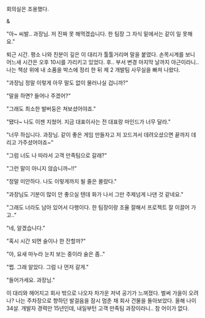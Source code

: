 회의실은 조용했다.

&

"아~ 씨발.. 과장님. 저 진짜 못 해먹겠습니다. 한 팀장 그 자식 밑에서는 같이 일 못해요."

퇴근 시간. 평소 나와 친분이 깊은 이 대리가 툴툴거리며 말을 붙였다. 손목시계를 보니 어느새 시간은 오후 10시를 가리키고 있었다. 후.. 부서 변경 마지막 날까지 야근이라니.. 나는 책상 위에 내 소품을 박스에 정리 한 뒤 제 2 개발팀 사무실을 빠져 나왔다.

"과장님 정말 이렇게 아무 말도 없이 물러나실 겁니까?"

"말을 하면? 들어나 주겠어?"

"그래도 최소한 발버둥은 쳐보셨어야죠."

"됐다~ 나도 이젠 지쳤어. 지금 대표이사는 전 대표랑 마인드가 너무 달라."

"너무 하십니다. 과장님. 같이 좋은 게임 만들자고 저 꼬드겨서 데려오셨으면 끝까지 데리고 가주셨어야죠~"

"그럼 너도 나 따라서 고객 만족팀으로 갈래?"

"그런 말이 아니지 않습니까~!!"

"정말 미안하다. 나도 이렇게까지 될 줄은 몰랐다."

"과장님도 기분이 많이 안 좋으실 텐데 화가 나서 그만 주제넘게 나댄 것 같네요."

"그래도 너라도 남아 있어서 다행이다. 한 팀장이랑 조율 잘해서 프로젝트 잘 이끌어 가고.."

"네, 알겠습니다."

"혹시 시간 되면 술이나 한 잔할까?"

"아, 요새 마누라 눈치 보는 중이라 술은 좀.."

"쩝. 그래 알았다. 그럼 나 먼저 갈게."

"들어가세요. 과장님."

이 대리와 헤어지고 회사 밖으로 나오자 차가운 저녁 공기가 느껴졌다. 벌써 가을이 오려나? 나는 주차장으로 향하던 발걸음을 잠시 멈춘 채 회사 건물을 돌아보았다. 올해 나이 34살. 개발자 경력만 15년인데, 내일부턴 고객 만족팀 과장이라니.. 참 어이가 없다. 